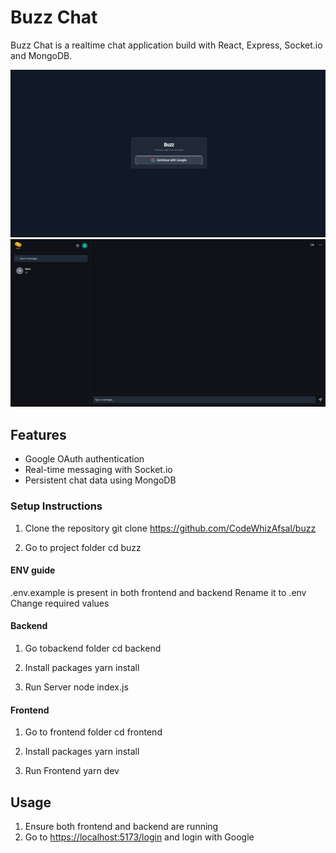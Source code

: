 # Buzz Chat

Buzz Chat is a realtime chat application build with React, Express, Socket.io and MongoDB.

![Login Page](assets/1.png)
![Chat Page](assets/2.png)


## Features
- Google OAuth authentication
- Real-time messaging with Socket.io
- Persistent chat data using MongoDB

### Setup Instructions
1. Clone the repository
git clone https://github.com/CodeWhizAfsal/buzz

2. Go to project folder
cd buzz

#### ENV guide
.env.example is present in both frontend and backend
Rename it to .env
Change required values

#### Backend
1. Go tobackend folder
cd backend

2. Install packages
yarn install

3. Run Server
node index.js

#### Frontend
1. Go to frontend folder
cd frontend

2. Install packages
yarn install

3. Run Frontend
yarn dev

## Usage
1. Ensure both frontend and backend are running
2. Go to [https://localhost:5173/login](https://localhost:5173/login) and login with Google